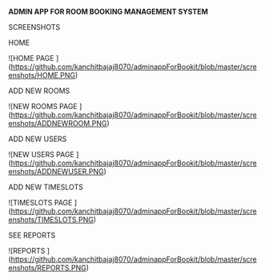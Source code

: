 
**ADMIN APP FOR ROOM BOOKING MANAGEMENT SYSTEM**

SCREENSHOTS

HOME

![HOME PAGE ] (https://github.com/kanchitbajaj8070/adminappForBookit/blob/master/screenshots/HOME.PNG)

ADD NEW ROOMS

![NEW ROOMS PAGE ] (https://github.com/kanchitbajaj8070/adminappForBookit/blob/master/screenshots/ADDNEWROOM.PNG)

ADD NEW USERS 

![NEW USERS PAGE ] (https://github.com/kanchitbajaj8070/adminappForBookit/blob/master/screenshots/ADDNEWUSER.PNG)


ADD NEW TIMESLOTS

![TIMESLOTS PAGE ] (https://github.com/kanchitbajaj8070/adminappForBookit/blob/master/screenshots/TIMESLOTS.PNG)



SEE REPORTS 

![REPORTS ] (https://github.com/kanchitbajaj8070/adminappForBookit/blob/master/screenshots/REPORTS.PNG)
